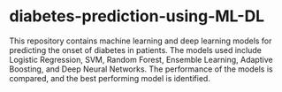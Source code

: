 # diabetes-prediction-using-ML-DL
This repository contains machine learning and deep learning models for predicting the onset of diabetes in patients. The models used include Logistic Regression, SVM, Random Forest, Ensemble Learning, Adaptive Boosting, and Deep Neural Networks. The performance of the models is compared, and the best performing model is identified.
